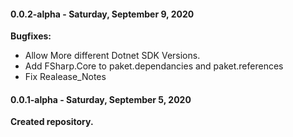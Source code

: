 ﻿#### 0.0.2-alpha - Saturday, September 9, 2020

**Bugfixes:**
* Allow More different Dotnet SDK Versions.
* Add FSharp.Core to paket.dependancies and paket.references
* Fix Realease_Notes

#### 0.0.1-alpha - Saturday, September 5, 2020

**Created repository.**
